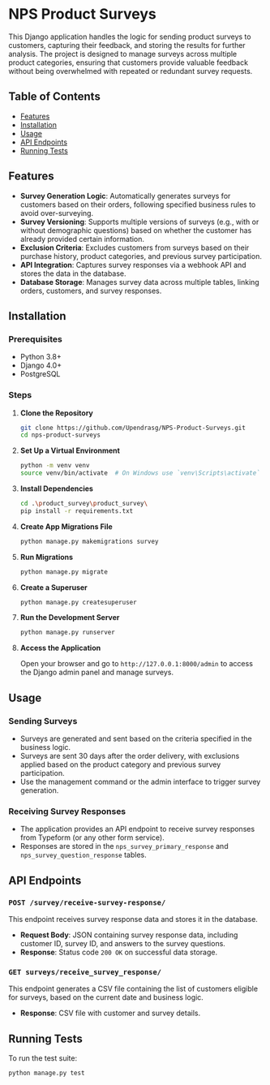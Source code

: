 # NPS Product Surveys

This Django application handles the logic for sending product surveys to customers, capturing their feedback, and storing the results for further analysis. The project is designed to manage surveys across multiple product categories, ensuring that customers provide valuable feedback without being overwhelmed with repeated or redundant survey requests.

## Table of Contents

- [Features](#features)
- [Installation](#installation)
- [Usage](#usage)
- [API Endpoints](#api-endpoints)
- [Running Tests](#running-tests)

## Features

- **Survey Generation Logic**: Automatically generates surveys for customers based on their orders, following specified business rules to avoid over-surveying.
- **Survey Versioning**: Supports multiple versions of surveys (e.g., with or without demographic questions) based on whether the customer has already provided certain information.
- **Exclusion Criteria**: Excludes customers from surveys based on their purchase history, product categories, and previous survey participation.
- **API Integration**: Captures survey responses via a webhook API and stores the data in the database.
- **Database Storage**: Manages survey data across multiple tables, linking orders, customers, and survey responses.

## Installation

### Prerequisites

- Python 3.8+
- Django 4.0+
- PostgreSQL

### Steps

1. **Clone the Repository**

    ```bash
    git clone https://github.com/Upendrasg/NPS-Product-Surveys.git
    cd nps-product-surveys
    ```

2. **Set Up a Virtual Environment**

    ```bash
    python -m venv venv
    source venv/bin/activate  # On Windows use `venv\Scripts\activate`
    ```

3. **Install Dependencies**

    ```bash
    cd .\product_survey\product_survey\
    pip install -r requirements.txt
    ```

4. **Create App Migrations File**
    ```bash
    python manage.py makemigrations survey 
    ```

5. **Run Migrations**

    ```bash
    python manage.py migrate
    ```

5. **Create a Superuser**

    ```bash
    python manage.py createsuperuser
    ```

6. **Run the Development Server**

    ```bash
    python manage.py runserver
    ```

7. **Access the Application**

    Open your browser and go to `http://127.0.0.1:8000/admin` to access the Django admin panel and manage surveys.

## Usage

### Sending Surveys

- Surveys are generated and sent based on the criteria specified in the business logic.
- Surveys are sent 30 days after the order delivery, with exclusions applied based on the product category and previous survey participation.
- Use the management command or the admin interface to trigger survey generation.

### Receiving Survey Responses

- The application provides an API endpoint to receive survey responses from Typeform (or any other form service).
- Responses are stored in the `nps_survey_primary_response` and `nps_survey_question_response` tables.

## API Endpoints

### `POST /survey/receive-survey-response/`

This endpoint receives survey response data and stores it in the database.

- **Request Body**: JSON containing survey response data, including customer ID, survey ID, and answers to the survey questions.
- **Response**: Status code `200 OK` on successful data storage.

### `GET surveys/receive_survey_response/`

This endpoint generates a CSV file containing the list of customers eligible for surveys, based on the current date and business logic.

- **Response**: CSV file with customer and survey details.

## Running Tests

To run the test suite:

```bash
python manage.py test

